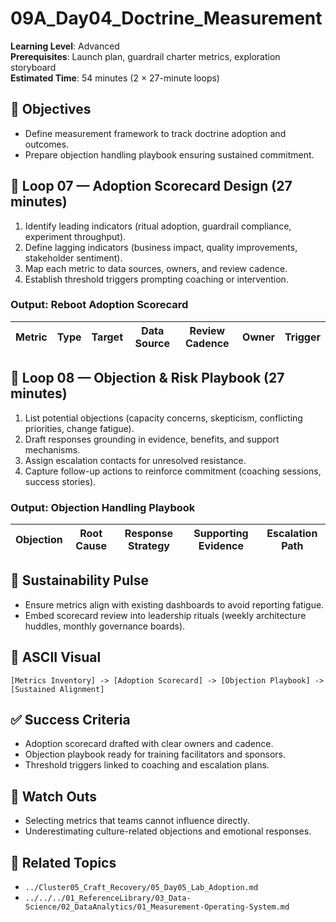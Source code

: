 # 09A_Day04_Doctrine_Measurement

**Learning Level**: Advanced  
**Prerequisites**: Launch plan, guardrail charter metrics, exploration storyboard  
**Estimated Time**: 54 minutes (2 × 27-minute loops)

## 🎯 Objectives

- Define measurement framework to track doctrine adoption and outcomes.
- Prepare objection handling playbook ensuring sustained commitment.

## 🔄 Loop 07 — Adoption Scorecard Design (27 minutes)

1. Identify leading indicators (ritual adoption, guardrail compliance, experiment throughput).
2. Define lagging indicators (business impact, quality improvements, stakeholder sentiment).
3. Map each metric to data sources, owners, and review cadence.
4. Establish threshold triggers prompting coaching or intervention.

### Output: Reboot Adoption Scorecard

| Metric | Type | Target | Data Source | Review Cadence | Owner | Trigger |
| --- | --- | --- | --- | --- | --- | --- |

## 🔄 Loop 08 — Objection & Risk Playbook (27 minutes)

1. List potential objections (capacity concerns, skepticism, conflicting priorities, change fatigue).
2. Draft responses grounding in evidence, benefits, and support mechanisms.
3. Assign escalation contacts for unresolved resistance.
4. Capture follow-up actions to reinforce commitment (coaching sessions, success stories).

### Output: Objection Handling Playbook

| Objection | Root Cause | Response Strategy | Supporting Evidence | Escalation Path |
| --- | --- | --- | --- | --- |

## 🧭 Sustainability Pulse

- Ensure metrics align with existing dashboards to avoid reporting fatigue.
- Embed scorecard review into leadership rituals (weekly architecture huddles, monthly governance boards).

## 🧩 ASCII Visual

```text
[Metrics Inventory] -> [Adoption Scorecard] -> [Objection Playbook] -> [Sustained Alignment]
```

## ✅ Success Criteria

- Adoption scorecard drafted with clear owners and cadence.
- Objection playbook ready for training facilitators and sponsors.
- Threshold triggers linked to coaching and escalation plans.

## 🚧 Watch Outs

- Selecting metrics that teams cannot influence directly.
- Underestimating culture-related objections and emotional responses.

## 🔗 Related Topics

- `../Cluster05_Craft_Recovery/05_Day05_Lab_Adoption.md`
- `../../../01_ReferenceLibrary/03_Data-Science/02_DataAnalytics/01_Measurement-Operating-System.md`
